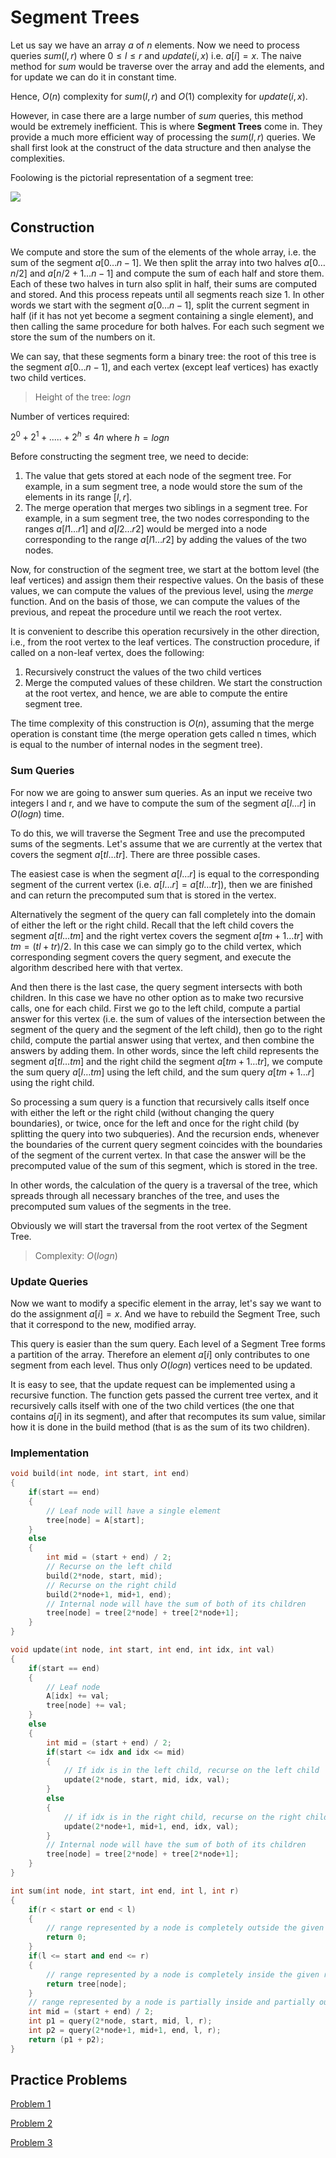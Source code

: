 # Segment Trees

Let us say we have an array $a$ of $n$ elements. Now we need to process queries $sum(l,r)$ where $0 \leq l \leq r$ and $update(i,x)$ i.e. $a[i] = x$. The naive method for $sum$ would be traverse over the array and add the elements, and for update we can do it in constant time. 

Hence, $O(n)$ complexity for $sum(l,r)$ and $O(1)$ complexity for $update(i,x)$. 

However, in case there are a large number of $sum$ queries, this method would be extremely inefficient. This is where **Segment Trees** come in. They provide a much more efficient way of processing the $sum(l,r)$ queries. We shall first look at the construct of the data structure and then analyse the complexities.

Foolowing is the pictorial representation of a segment tree:

![](img5.png)

## Construction
We compute and store the sum of the elements of the whole array, i.e. the sum of the segment $a[0…n−1]$. We then split the array into two halves $a[0…n/2]$ and $a[n/2+1…n−1]$ and compute the sum of each half and store them. Each of these two halves in turn also split in half, their sums are computed and stored. And this process repeats until all segments reach size 1. In other words we start with the segment $a[0…n−1]$, split the current segment in half (if it has not yet become a segment containing a single element), and then calling the same procedure for both halves. For each such segment we store the sum of the numbers on it.

We can say, that these segments form a binary tree: the root of this tree is the segment $a[0…n−1]$, and each vertex (except leaf vertices) has exactly two child vertices.

> Height of the tree: $logn$

Number of vertices required:

$2^0 + 2^1 + ..... + 2^h \leq 4n$ where $h = logn$

Before constructing the segment tree, we need to decide:

1. The value that gets stored at each node of the segment tree. For example, in a sum segment tree, a node would store the sum of the elements in its range $[l,r]$.
2. The merge operation that merges two siblings in a segment tree. For example, in a sum segment tree, the two nodes corresponding to the ranges $a[l1…r1]$ and $a[l2…r2]$ would be merged into a node corresponding to the range $a[l1…r2]$ by adding the values of the two nodes.

Now, for construction of the segment tree, we start at the bottom level (the leaf vertices) and assign them their respective values. On the basis of these values, we can compute the values of the previous level, using the *merge* function. And on the basis of those, we can compute the values of the previous, and repeat the procedure until we reach the root vertex.

It is convenient to describe this operation recursively in the other direction, i.e., from the root vertex to the leaf vertices. The construction procedure, if called on a non-leaf vertex, does the following:

1. Recursively construct the values of the two child vertices
2. Merge the computed values of these children.
We start the construction at the root vertex, and hence, we are able to compute the entire segment tree.

The time complexity of this construction is $O(n)$, assuming that the merge operation is constant time (the merge operation gets called n times, which is equal to the number of internal nodes in the segment tree).


### Sum Queries

For now we are going to answer sum queries. As an input we receive two integers l and r, and we have to compute the sum of the segment $a[l…r]$ in $O(logn)$ time.

To do this, we will traverse the Segment Tree and use the precomputed sums of the segments. Let's assume that we are currently at the vertex that covers the segment $a[tl…tr]$. There are three possible cases.

The easiest case is when the segment $a[l…r]$ is equal to the corresponding segment of the current vertex (i.e. $a[l…r]=a[tl…tr]$), then we are finished and can return the precomputed sum that is stored in the vertex.

Alternatively the segment of the query can fall completely into the domain of either the left or the right child. Recall that the left child covers the segment $a[tl…tm]$ and the right vertex covers the segment $a[tm+1…tr]$ with $tm=(tl+tr)/2$. In this case we can simply go to the child vertex, which corresponding segment covers the query segment, and execute the algorithm described here with that vertex.

And then there is the last case, the query segment intersects with both children. In this case we have no other option as to make two recursive calls, one for each child. First we go to the left child, compute a partial answer for this vertex (i.e. the sum of values of the intersection between the segment of the query and the segment of the left child), then go to the right child, compute the partial answer using that vertex, and then combine the answers by adding them. In other words, since the left child represents the segment $a[tl…tm]$ and the right child the segment $a[tm+1…tr]$, we compute the sum query $a[l…tm]$ using the left child, and the sum query $a[tm+1…r]$ using the right child.

So processing a sum query is a function that recursively calls itself once with either the left or the right child (without changing the query boundaries), or twice, once for the left and once for the right child (by splitting the query into two subqueries). And the recursion ends, whenever the boundaries of the current query segment coincides with the boundaries of the segment of the current vertex. In that case the answer will be the precomputed value of the sum of this segment, which is stored in the tree.

In other words, the calculation of the query is a traversal of the tree, which spreads through all necessary branches of the tree, and uses the precomputed sum values of the segments in the tree.

Obviously we will start the traversal from the root vertex of the Segment Tree.

> Complexity: $O(logn)$


### Update Queries

Now we want to modify a specific element in the array, let's say we want to do the assignment $a[i]=x$. And we have to rebuild the Segment Tree, such that it correspond to the new, modified array.

This query is easier than the sum query. Each level of a Segment Tree forms a partition of the array. Therefore an element $a[i]$ only contributes to one segment from each level. Thus only $O(logn)$ vertices need to be updated.

It is easy to see, that the update request can be implemented using a recursive function. The function gets passed the current tree vertex, and it recursively calls itself with one of the two child vertices (the one that contains $a[i]$ in its segment), and after that recomputes its sum value, similar how it is done in the build method (that is as the sum of its two children).


### Implementation

```c++
void build(int node, int start, int end)
{
    if(start == end)
    {
        // Leaf node will have a single element
        tree[node] = A[start];
    }
    else
    {
        int mid = (start + end) / 2;
        // Recurse on the left child
        build(2*node, start, mid);
        // Recurse on the right child
        build(2*node+1, mid+1, end);
        // Internal node will have the sum of both of its children
        tree[node] = tree[2*node] + tree[2*node+1];
    }
}

void update(int node, int start, int end, int idx, int val)
{
    if(start == end)
    {
        // Leaf node
        A[idx] += val;
        tree[node] += val;
    }
    else
    {
        int mid = (start + end) / 2;
        if(start <= idx and idx <= mid)
        {
            // If idx is in the left child, recurse on the left child
            update(2*node, start, mid, idx, val);
        }
        else
        {
            // if idx is in the right child, recurse on the right child
            update(2*node+1, mid+1, end, idx, val);
        }
        // Internal node will have the sum of both of its children
        tree[node] = tree[2*node] + tree[2*node+1];
    }
}

int sum(int node, int start, int end, int l, int r)
{
    if(r < start or end < l)
    {
        // range represented by a node is completely outside the given range
        return 0;
    }
    if(l <= start and end <= r)
    {
        // range represented by a node is completely inside the given range
        return tree[node];
    }
    // range represented by a node is partially inside and partially outside the given range
    int mid = (start + end) / 2;
    int p1 = query(2*node, start, mid, l, r);
    int p2 = query(2*node+1, mid+1, end, l, r);
    return (p1 + p2);
}
```

## Practice Problems

[Problem 1](https://codeforces.com/contest/356/problem/A)

[Problem 2](https://codeforces.com/problemset/problem/1234/D)

[Problem 3](https://codeforces.com/contest/474/problem/F)